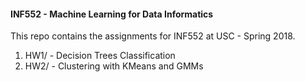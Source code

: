 #### INF552 - Machine Learning for Data Informatics
This repo contains the assignments for INF552 at USC - Spring 2018.
1. HW1/ - Decision Trees Classification
2. HW2/ - Clustering with KMeans and GMMs
